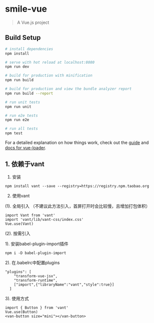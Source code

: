 # smile-vue

> A Vue.js project

## Build Setup

``` bash
# install dependencies
npm install

# serve with hot reload at localhost:8080
npm run dev

# build for production with minification
npm run build

# build for production and view the bundle analyzer report
npm run build --report

# run unit tests
npm run unit

# run e2e tests
npm run e2e

# run all tests
npm test
```

For a detailed explanation on how things work, check out the [guide](http://vuejs-templates.github.io/webpack/) and [docs for vue-loader](http://vuejs.github.io/vue-loader).

## 1. 依赖于vant

1. 安装

```
npm install vant --save --registry=https://registry.npm.taobao.org 
```
2. 使用vant

(1). 全局引入 （不建议此方法引入，首屏打开时会比较慢，且增加打包体积）
```
import Vant from 'vant'
import 'vant/lib/vant-css/index.css'
Vue.use(Vant)
```

(2). 按需引入 

  1). 安装babel-plugin-import插件
  ```
  npm i -D babel-plugin-import 
  ```
  2). 在.babelrc中配置plugins
  ```
  "plugins": [
      "transform-vue-jsx", 
      "transform-runtime",
      ["import",{"libraryName":"vant","style":true}]
    ]
  ```
  3). 使用方式
  ```
  import { Button } from 'vant'
  Vue.use(Button)
  <van-button size="mini"></van-button>
  ```

